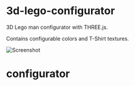 3d-lego-configurator
====================

3D Lego man configurator with THREE.js.

Contains configurable colors and T-Shirt textures.

![Screenshot](img/screenshot.png)
# configurator
